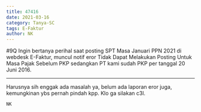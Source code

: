 ```yaml
---
title: 47416
date: 2021-03-16
category: Tanya-SC
tags: E-Faktur
author: NK
---
```


#9Q Ingin bertanya perihal saat posting SPT Masa Januari PPN 2021 di webdesk E-Faktur, muncul notif eror Tidak Dapat Melakukan Posting Untuk Masa Pajak Sebelum PKP sedangkan PT kami sudah PKP per tanggal 20 Juni 2016.

---

Harusnya sih enggak ada masalah ya, belum ada laporan eror juga, kemungkinan ybs pernah pindah kpp. Klo ga silakan c3l.

`NK`
